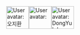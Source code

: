 <!-- sponsors --><a href="https://github.com/134130"><img src="https:&#x2F;&#x2F;private-avatars.githubusercontent.com&#x2F;u&#x2F;50487467?jwt&#x3D;eyJhbGciOiJIUzI1NiIsInR5cCI6IkpXVCJ9.eyJpc3MiOiJnaXRodWIuY29tIiwiYXVkIjoicmF3LmdpdGh1YnVzZXJjb250ZW50LmNvbSIsImtleSI6ImtleTEiLCJleHAiOjE3MzQzNjQzODAsIm5iZiI6MTczNDM2MzE4MCwicGF0aCI6Ii91LzUwNDg3NDY3In0.6eEm3QlFZRcWrrUe1SsEcHFawaIj8BoXIwpY75uzvyY&amp;u&#x3D;aa6bb9e72d73e2b44ad2247edbde7699334d2fdc&amp;v&#x3D;4" width="60px" alt="User avatar: 오지환 (Cooper)" /></a><a href="https://github.com/Jukebox85"><img src="https:&#x2F;&#x2F;private-avatars.githubusercontent.com&#x2F;u&#x2F;85714996?jwt&#x3D;eyJhbGciOiJIUzI1NiIsInR5cCI6IkpXVCJ9.eyJpc3MiOiJnaXRodWIuY29tIiwiYXVkIjoicmF3LmdpdGh1YnVzZXJjb250ZW50LmNvbSIsImtleSI6ImtleTEiLCJleHAiOjE3MzQzNjQwMjAsIm5iZiI6MTczNDM2MjgyMCwicGF0aCI6Ii91Lzg1NzE0OTk2In0.96xVR41iDv7yE-t20cMtxQRIWM7UbFmDgk2lsfAdxNs&amp;u&#x3D;0d156539cdc6bd94f593bb2e3581a3b853377c27&amp;v&#x3D;4" width="60px" alt="User avatar: " /></a><a href="https://github.com/EB-Plum"><img src="https:&#x2F;&#x2F;private-avatars.githubusercontent.com&#x2F;u&#x2F;32756410?jwt&#x3D;eyJhbGciOiJIUzI1NiIsInR5cCI6IkpXVCJ9.eyJpc3MiOiJnaXRodWIuY29tIiwiYXVkIjoicmF3LmdpdGh1YnVzZXJjb250ZW50LmNvbSIsImtleSI6ImtleTEiLCJleHAiOjE3MzQzNjQzMjAsIm5iZiI6MTczNDM2MzEyMCwicGF0aCI6Ii91LzMyNzU2NDEwIn0.ADAeCgKnugLtQKuu-dKDzlmai_6z0msTnUFMZ-edqL8&amp;v&#x3D;4" width="60px" alt="User avatar: DongYub Lee" /></a><!-- sponsors -->
